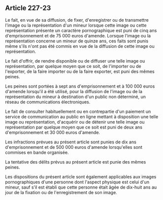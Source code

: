 Article 227-23
----
Le fait, en vue de sa diffusion, de fixer, d'enregistrer ou de transmettre
l'image ou la représentation d'un mineur lorsque cette image ou cette
représentation présente un caractère pornographique est puni de cinq ans
d'emprisonnement et de 75 000 euros d'amende. Lorsque l'image ou la
représentation concerne un mineur de quinze ans, ces faits sont punis même s'ils
n'ont pas été commis en vue de la diffusion de cette image ou représentation.

Le fait d'offrir, de rendre disponible ou de diffuser une telle image ou
représentation, par quelque moyen que ce soit, de l'importer ou de l'exporter,
de la faire importer ou de la faire exporter, est puni des mêmes peines.

Les peines sont portées à sept ans d'emprisonnement et à 100 000 euros d'amende
lorsqu'il a été utilisé, pour la diffusion de l'image ou de la représentation du
mineur à destination d'un public non déterminé, un réseau de communications
électroniques.

Le fait de consulter habituellement ou en contrepartie d'un paiement un service
de communication au public en ligne mettant à disposition une telle image ou
représentation, d'acquérir ou de détenir une telle image ou représentation par
quelque moyen que ce soit est puni de deux ans d'emprisonnement et 30 000 euros
d'amende.

Les infractions prévues au présent article sont punies de dix ans
d'emprisonnement et de 500 000 euros d'amende lorsqu'elles sont commises en
bande organisée.

La tentative des délits prévus au présent article est punie des mêmes peines.

Les dispositions du présent article sont également applicables aux images
pornographiques d'une personne dont l'aspect physique est celui d'un mineur,
sauf s'il est établi que cette personne était âgée de dix-huit ans au jour de la
fixation ou de l'enregistrement de son image.
